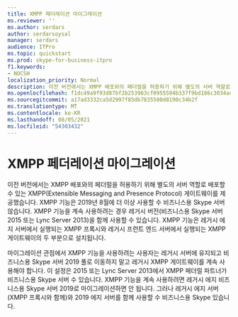 ```yaml
---
title: XMPP 페더레이션 마이그레이션
ms.reviewer: ''
ms.author: serdars
author: serdarsoysal
manager: serdars
audience: ITPro
ms.topic: quickstart
ms.prod: skype-for-business-itpro
f1.keywords:
- NOCSH
localization_priority: Normal
description: 이전 버전에서는 XMPP 배포와의 페더럴을 허용하기 위해 별도의 서버 역할로 배포할 수 있는 XMPP(Extensible Messaging and Presence Protocol) 게이트웨이를 제공했습니다. XMPP 기능은 2019년 & 더 이상 사용할 수 비즈니스용 Skype 서버 없습니다. XMPP 기능을 계속 사용하려는 경우 레거시 버전(비즈니스용 Skype 서버 2015/ Lync Server 2013)에서 사용할 수 있습니다. XMPP 기능은 레거시 에지 서버에서 실행되는 XMPP 프록시와 레거시 프런트 엔드 서버에서 실행되는 XMPP 게이트웨이의 두 부분으로 설치됩니다.
ms.openlocfilehash: f1dc49a9f93d87bf2b253963cf0955594b337f9bd186c3034ac7780cb50ccddb
ms.sourcegitcommit: a17ad3332ca5d2997f85db7835500d8190c34b2f
ms.translationtype: MT
ms.contentlocale: ko-KR
ms.lasthandoff: 08/05/2021
ms.locfileid: "54303432"
---
```

# <a name="migrating-xmpp-federation"></a>XMPP 페더레이션 마이그레이션

이전 버전에서는 XMPP 배포와의 페더럴을 허용하기 위해 별도의 서버 역할로 배포할 수 있는 XMPP(Extensible Messaging and Presence Protocol) 게이트웨이를 제공했습니다. XMPP 기능은 2019년 8월에 더 이상 사용할 수 비즈니스용 Skype 서버 않습니다. XMPP 기능을 계속 사용하려는 경우 레거시 버전(비즈니스용 Skype 서버 2015 또는 Lync Server 2013)을 함께 사용할 수 있습니다. XMPP 기능은 레거시 에지 서버에서 실행되는 XMPP 프록시와 레거시 프런트 엔드 서버에서 실행되는 XMPP 게이트웨이의 두 부분으로 설치됩니다. 
  
마이그레이션 관점에서 XMPP 기능을 사용하려는 사용자는 레거시 서버에 유지되고 비즈니스용 Skype 서버 2019 풀로 이동하지 말고 레거시 XMPP 게이트웨이를 계속 사용해야 합니다. 이 설정은 2015 또는 Lync Server 2013에서 XMPP 페더럴 파트너가 비즈니스용 Skype 서버 수 있습니다. XMPP 기능을 계속 사용하려면 레거시 에지 비즈니스용 Skype 서버 2019로 마이그레이션하면 안 됩니다. 그러나 레거시 에지 서버(XMPP 프록시와 함께)와 2019 에지 서버를 함께 사용할 수 비즈니스용 Skype 있습니다.
  

    

